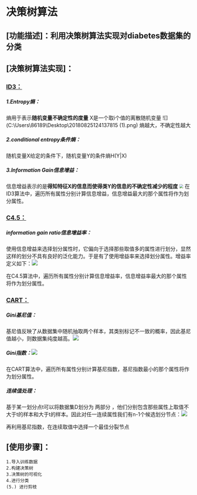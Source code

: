 # 决策树算法
## [功能描述]：利用决策树算法实现对diabetes数据集的分类
## [决策树算法实现]：
### <u>ID3：</u>
##### 1.Entropy熵：
熵用于表示**随机变量不确定性的度量**
X是一个取i个值的离散随机变量
![](C:\Users\86189\Desktop\20180825124137815 (1).png)
熵越大，不确定性越大
##### 2.conditional entropy条件熵：
随机变量X给定的条件下，随机变量Y的条件熵H(Y|X)![]()

##### 3.Information Gain信息增益：
信息增益表示的是**得知特征X的信息而使得类Y的信息的不确定性减少的程度**
<img src="C:\Users\86189\Desktop\993405-20161013113413078-639880046.png" style="zoom: 67%;" />
在ID3算法中，遍历所有属性分别计算信息增益，信息增益最大的那个属性将作为划分属性。


### <u>C4.5：</u>
##### information gain ratio信息增益率：
使用信息增益来选择划分属性时，它偏向于选择那些取值多的属性进行划分，显然这样的划分不具有良好的泛化能力。于是有了使用增益率来选择划分属性。增益率定义如下：![](C:\Users\86189\Desktop\QQ图片20201025161249.png)

在C4.5算法中，遍历所有属性分别计算信息增益率，信息增益率最大的那个属性将作为划分属性。



### <u>CART：</u>
##### Gini基尼值：
基尼值反映了从数据集中随机抽取两个样本，其类别标记不一致的概率，因此基尼值越小，则数据集纯度越高。![](C:\Users\86189\Desktop\QQ图片20201025161634.png)
##### Gini指数：![](C:\Users\86189\Desktop\QQ图片20201025161639.png)

在CART算法中，遍历所有属性分别计算基尼指数，基尼指数最小的那个属性将作为划分属性。

##### 连续值处理：
基于某一划分点t可以将数据集D划分为 两部分 ，他们分别包含那些属性上取值不大于t的样本和大于t的样本。因此对任一连续属性我们有n-1个候选划分节点：![](C:\Users\86189\Desktop\QQ图片20201025162014.png)

再利用基尼指数，在连续取值中选择一个最佳分裂节点


## [使用步骤]：
	1.导入训练数据
	2.构建决策树
	3.决策树的可视化
	4.进行分类
	(5.) 进行剪枝